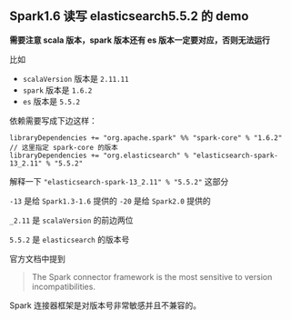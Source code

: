 ## Spark1.6 读写 elasticsearch5.5.2 的 demo

**需要注意 scala 版本，spark 版本还有 es 版本一定要对应，否则无法运行**

比如

- `scalaVersion` 版本是 `2.11.11`
- `spark` 版本是 `1.6.2`
- `es` 版本是 `5.5.2`
   
依赖需要写成下边这样：

```sbtshell
libraryDependencies += "org.apache.spark" %% "spark-core" % "1.6.2"  // 这里指定 spark-core 的版本
libraryDependencies += "org.elasticsearch" % "elasticsearch-spark-13_2.11" % "5.5.2" 
```

解释一下 `"elasticsearch-spark-13_2.11" % "5.5.2"` 这部分

`-13` 是给 `Spark1.3-1.6` 提供的
`-20` 是给 `Spark2.0` 提供的

`_2.11` 是 `scalaVersion` 的前边两位

`5.5.2` 是 `elasticsearch` 的版本号

官方文档中提到

> The Spark connector framework is the most sensitive to version incompatibilities.

Spark 连接器框架是对版本号非常敏感并且不兼容的。